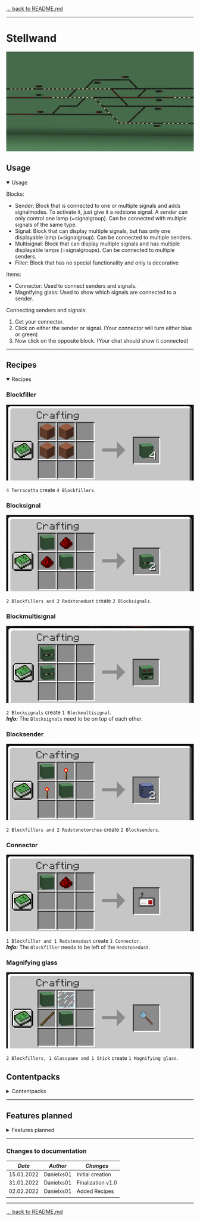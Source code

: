[... back to README.md][README]
<hr>

# Stellwand

![Stellwand logo](stellwand.png)

## Usage

<details open>
<summary>Usage</summary>


Blocks:

* Sender: Block that is connected to one or multiple signals and adds signalmodes. To activate it, just give it a
  redstone signal. A sender can only control one lamp (=signalgroup). Can be connected with multiple signals of the same
  type.
* Signal: Block that can display multiple signals, but has only one displayable lamp (=signalgroup). Can be connected to
  multiple senders.
* Multisignal: Block that can display multiple signals and has multiple displayable lamps (=signalgroups). Can be
  connected to multiple senders.
* Filler: Block that has no special functionality and only is decorative

Items:

* Connector: Used to connect senders and signals.
* Magnifying glass: Used to show which signals are connected to a sender.

Connecting senders and signals:

1. Get your connector.
2. Click on either the sender or signal. (Your connector will turn either blue or green)
3. Now click on the opposite block. (Your chat should show it connected)

</details>
<hr>

## Recipes

<details open>
<summary>Recipes</summary>

### Blockfiller

![Recipe for Blockfiller](recipe_filler.png)

`4 Terracotta` create `4 Blockfillers`.

### Blocksignal

![Recipe for Blocksignal](recipe_signal.png)

`2 Blockfillers and 2 Redstonedust` create `2 Blocksignals`.

### Blockmultisignal

![Recipe for Blockmultisignal](recipe_multisignal.png)

`2 Blocksignals` create `1 Blockmultisignal`.<br>
***Info:*** The `Blocksignals` need to be on top of each other.

### Blocksender

![Recipe for Blocksender](recipe_sender.png)

`2 Blockfillers and 2 Redstonetorches` create `2 Blocksenders`.

### Connector

![Recipe for Connector](recipe_connector.png)

`1 Blockfiller and 1 Redstonedust` create `1 Connector`.<br>
***Info:*** The `Blockfiller` needs to be left of the `Redstonedust`.

### Magnifying glass

![Recipe for Magnifying glass](recipe_magnifyingglass.png)

`2 Blockfillers, 1 Glasspane and 1 Stick` create `1 Magnifying glass`.

</details>

## Contentpacks

<details>
<summary>Contentpacks</summary>

### Contentpacks available:

* Non right now, see the next chapter to change this. ;)

### Creating a contentpack:

[Documentation on how to create a contentpack](./contentpacks/Stellwand_Contentpacks.md)
</details>
<hr>

## Features planned

<details>
<summary>Features planned</summary>

* Buttons for interaction (currently in development)
* Sender with multiple functions (blinking)
* LandOfSignalsAPI containing methods for retrieving directionFrom/directionTo from all blocks available

</details>
<hr>

### Changes to documentation

| _Date_     | _Author_   | _Changes_         |
|------------|------------|-------------------|
| 15.01.2022 | Danielxs01 | Initial creation  |
| 31.01.2022 | Danielxs01 | Finalization v1.0 |
| 02.02.2022 | Danielxs01 | Added Recipes     |
|            |            |                   |

<hr>

[... back to README.md][README]

<!-- Links -->

[README]: ../../README.md